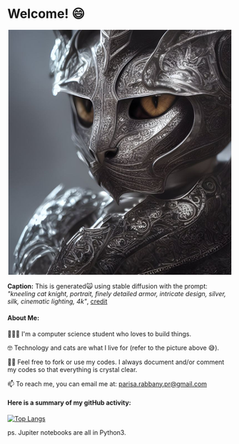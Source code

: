 # Welcome! 😄 

<p align="center">
<img src="cool_cat.jpg" alt="cool cat" width="500" class="center" />

**Caption:** This is generated🙀 using stable diffusion with the prompt: *"kneeling cat knight, portrait, finely detailed armor, intricate design, silver, silk, cinematic lighting, 4k"*, [credit](https://hostux.social/@valere/108939000926741542)
</p>


#### About Me:
👷🏻‍♀️ I'm a computer science student who loves to build things. 

🤓 Technology and cats are what I live for (refer to the picture above 😅).

✍🏻 Feel free to fork or use my codes. I always document and/or comment my codes so that everything is crystal clear. 

📫 To reach me, you can email me at: parisa.rabbany.pr@gmail.com


#### Here is a summary of my gitHub activity:

[![Top Langs](https://github-readme-stats.vercel.app/api/top-langs/?username=LadyPary&layout=compact)](https://github.com/anuraghazra/github-readme-stats)

ps. Jupiter notebooks are all in Python3.

